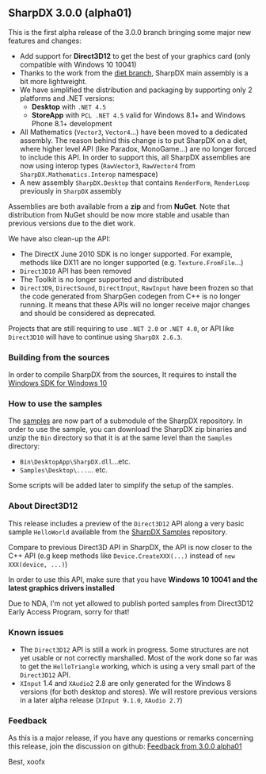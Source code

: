 ## SharpDX 3.0.0 (alpha01)

This is the first alpha release of the 3.0.0 branch bringing some major new features and changes:

- Add support for **Direct3D12** to get the best of your graphics card (only compatible with Windows 10 10041)
- Thanks to the work from the [diet branch](https://github.com/sharpdx/SharpDX/issues/398), SharpDX main assembly is a bit more lightweight. 
- We have simplified the distribution and packaging by supporting only 2 platforms and .NET versions:
	- **Desktop** with `.NET 4.5`
	- **StoreApp** with `PCL .NET 4.5` valid for Windows 8.1+ and Windows Phone 8.1+ development
- All Mathematics (`Vector3`, `Vector4`...) have been moved to a dedicated assembly. The reason behind this change is to put SharpDX on a diet, where higher level API (like Paradox, MonoGame...) are no longer forced to include this API. In order to support this, all SharpDX assemblies are now using interop types (`RawVector3`, `RawVector4` from         `SharpDX.Mathematics.Interop` namespace) 
- A new assembly `SharpDX.Desktop` that contains `RenderForm`, `RenderLoop` previously in `SharpDX` assembly

Assemblies are both available from a **zip** and from **NuGet**. 
Note that distribution from NuGet should be now more stable and usable than previous versions due to the diet work.

We have also clean-up the API: 
- The DirectX June 2010 SDK is no longer supported. For example, methods like DX11 are no longer supported (e.g. `Texture.FromFile`...)
- `Direct3D10` API has been removed
- The Toolkit is no longer supported and distributed
- `Direct3D9`, `DirectSound`, `DirectInput`, `RawInput` have been frozen so that the code generated from SharpGen codegen from C++ is no longer running. It means that these APIs will no longer receive major changes and should be considered as deprecated.

Projects that are still requiring to use `.NET 2.0` or `.NET 4.0`, or API like `Direct3D10` will have to continue using `SharpDX 2.6.3`.

### Building from the sources

In order to compile SharpDX from the sources, It requires to install the [Windows SDK for Windows 10](https://dev.windows.com/en-us/featured/hardware/windows-10-hardware-preview-tools)

### How to use the samples

The [samples](https://github.com/sharpdx/SharpDX-Samples) are now part of a submodule of the SharpDX repository. In order to use the sample, you can download the SharpDX zip binaries and unzip the `Bin` directory so that it is at the same level than the `Samples` directory:
- `Bin\DesktopApp\SharpDX.dll`...etc.
- `Samples\Desktop\...`... etc.

Some scripts will be added later to simplify the setup of the samples.

### About Direct3D12

This release includes a preview of the `Direct3D12` API along a very basic sample `HelloWorld` available from the [SharpDX Samples](https://github.com/sharpdx/SharpDX-Samples) repository.

Compare to previous Direct3D API in SharpDX, the API is now closer to the C++ API (e.g keep methods like `Device.CreateXXX(...)` instead of `new XXX(device, ...)`)

In order to use this API, make sure that you have **Windows 10 10041 and the latest graphics drivers installed**

Due to NDA, I'm not yet allowed to publish ported samples from Direct3D12 Early Access Program, sorry for that!
 
### Known issues

- The `Direct3D12` API is still a work in progress. Some structures are not yet usable or not correctly marshalled. Most of the work done so far was to get the `HelloTriangle` working, which is using a very small part of the `Direct3D12` API.
- `XInput` 1.4 and `XAudio2` 2.8 are only generated for the Windows 8 versions (for both desktop and stores). We will restore previous versions in a later alpha release (`XInput 9.1.0`, `XAudio 2.7`)  

### Feedback

As this is a major release, if you have any questions or remarks concerning this release, join the discussion on github: [Feedback from 3.0.0 alpha01](https://github.com/sharpdx/SharpDX/issues/567)

Best,
xoofx